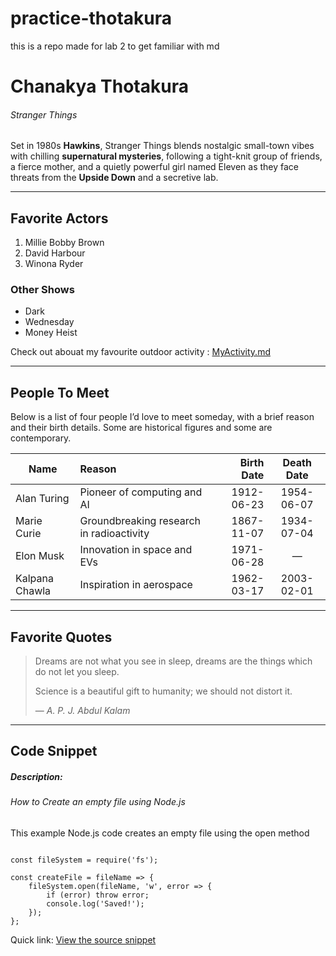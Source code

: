 # practice-thotakura

this is a repo made for lab 2 to get familiar with md

# Chanakya Thotakura

###### Stranger Things

Set in 1980s **Hawkins**, Stranger Things blends nostalgic small-town vibes with chilling **supernatural mysteries**, following a tight-knit group of friends, a fierce mother, and a quietly powerful girl named Eleven as they face threats from the **Upside Down** and a secretive lab.

---

## Favorite Actors

1. Millie Bobby Brown
2. David Harbour
3. Winona Ryder

### Other Shows

- Dark
- Wednesday
- Money Heist

Check out abouat my favourite outdoor activity  : [MyActivity.md](MyActivity.md)

---

## People To Meet

Below is a list of four people I’d love to meet someday, with a brief reason and their birth details. Some are historical figures and some are contemporary.

| Name | Reason | Birth Date | Death Date |
| --- | :-- | --: | :-: |
| Alan Turing | Pioneer of computing and AI | 1912-06-23 | 1954-06-07 |
| Marie Curie | Groundbreaking research in radioactivity | 1867-11-07 | 1934-07-04 |
| Elon Musk | Innovation in space and EVs | 1971-06-28 | — |
| Kalpana Chawla | Inspiration in aerospace | 1962-03-17 | 2003-02-01 |


---

## Favorite Quotes

> Dreams are not what you see in sleep, dreams are the things which do not let you sleep.
>
> Science is a beautiful gift to humanity; we should not distort it.
>
> — *A. P. J. Abdul Kalam*

---

## Code Snippet

##### Description:
###### How to Create an empty file using Node.js
This example Node.js code creates an empty file using the open method
```

const fileSystem = require('fs');

const createFile = fileName => {
	fileSystem.open(fileName, 'w', error => {
		if (error) throw error;
		console.log('Saved!');
	});
}; 

```

Quick link: [View the source snippet](https://pieces.app/collections/nodejs)
